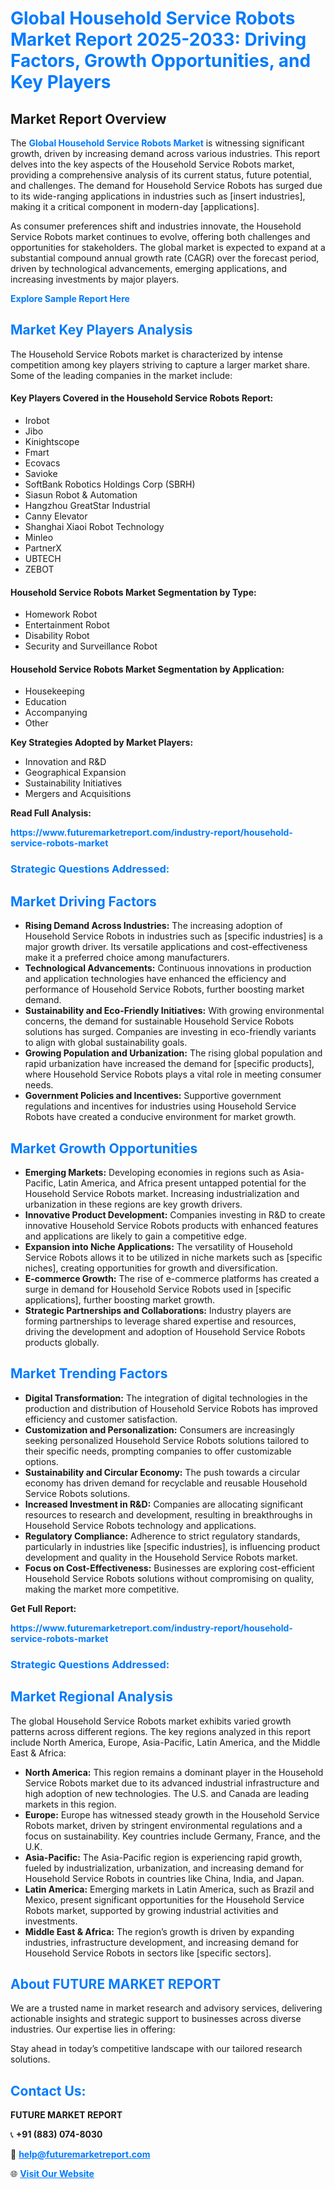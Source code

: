 <h1 style="color: #007BFF;">Global Household Service Robots Market Report 2025-2033: Driving Factors, Growth Opportunities, and Key Players</h1>

<section id="overview">
<h2>Market Report Overview</h2>
<p>The <a href="https://www.futuremarketreport.com/industry-report/household-service-robots-market" style="color: #007BFF; text-decoration: none;"><strong>Global Household Service Robots Market</strong></a> is witnessing significant growth, driven by increasing demand across various industries. This report delves into the key aspects of the Household Service Robots market, providing a comprehensive analysis of its current status, future potential, and challenges. The demand for Household Service Robots has surged due to its wide-ranging applications in industries such as [insert industries], making it a critical component in modern-day [applications].</p>
<p>As consumer preferences shift and industries innovate, the Household Service Robots market continues to evolve, offering both challenges and opportunities for stakeholders. The global market is expected to expand at a substantial compound annual growth rate (CAGR) over the forecast period, driven by technological advancements, emerging applications, and increasing investments by major players.</p>
</section>

<section id="overview">
<p><a href="https://www.futuremarketreport.com/request-sample/reportId=83008" style="color: #007BFF; text-decoration: none;"><strong>Explore Sample Report Here</strong></a></p>
</section>

<section id="key-players">
<h2 style="color: #007BFF;">Market Key Players Analysis</h2>
<p>The Household Service Robots market is characterized by intense competition among key players striving to capture a larger market share. Some of the leading companies in the market include:</p>
<h4>Key Players Covered in the Household Service Robots Report:</h4>
<ul><li>Irobot</li><li>Jibo</li><li>Kinightscope</li><li>Fmart</li><li>Ecovacs</li><li>Savioke</li><li>SoftBank Robotics Holdings Corp (SBRH)</li><li>Siasun Robot &amp; Automation</li><li>Hangzhou GreatStar Industrial</li><li>Canny Elevator</li><li>Shanghai Xiaoi Robot Technology</li><li>Minleo</li><li>PartnerX</li><li>UBTECH</li><li>ZEBOT</li></ul>
<h4>Household Service Robots Market Segmentation by Type:</h4>
<ul><li>Homework Robot</li><li>Entertainment Robot</li><li>Disability Robot</li><li>Security and Surveillance Robot</li></ul>

<h4>Household Service Robots Market Segmentation by Application:</h4>
<ul><li>Housekeeping</li><li>Education</li><li>Accompanying</li><li>Other</li></ul>
<p><strong>Key Strategies Adopted by Market Players:</strong></p>
<ul>
<li>Innovation and R&D</li>
<li>Geographical Expansion</li>
<li>Sustainability Initiatives</li>
<li>Mergers and Acquisitions</li>
</ul>
</section>

<section>
<p><strong>Read Full Analysis: </strong></p><a href="https://www.futuremarketreport.com/industry-report/household-service-robots-market" style="color: #007BFF; text-decoration: none;"><strong>https://www.futuremarketreport.com/industry-report/household-service-robots-market</strong></a>
<h3 style="color: #007BFF;">Strategic Questions Addressed:</h3>
</section>

<section id="driving-factors">
<h2 style="color: #007BFF;">Market Driving Factors</h2>
<ul>
<li><strong>Rising Demand Across Industries:</strong> The increasing adoption of Household Service Robots in industries such as [specific industries] is a major growth driver. Its versatile applications and cost-effectiveness make it a preferred choice among manufacturers.</li>
<li><strong>Technological Advancements:</strong> Continuous innovations in production and application technologies have enhanced the efficiency and performance of Household Service Robots, further boosting market demand.</li>
<li><strong>Sustainability and Eco-Friendly Initiatives:</strong> With growing environmental concerns, the demand for sustainable Household Service Robots solutions has surged. Companies are investing in eco-friendly variants to align with global sustainability goals.</li>
<li><strong>Growing Population and Urbanization:</strong> The rising global population and rapid urbanization have increased the demand for [specific products], where Household Service Robots plays a vital role in meeting consumer needs.</li>
<li><strong>Government Policies and Incentives:</strong> Supportive government regulations and incentives for industries using Household Service Robots have created a conducive environment for market growth.</li>
</ul>
</section>

<section id="growth-opportunities">
<h2 style="color: #007BFF;">Market Growth Opportunities</h2>
<ul>
<li><strong>Emerging Markets:</strong> Developing economies in regions such as Asia-Pacific, Latin America, and Africa present untapped potential for the Household Service Robots market. Increasing industrialization and urbanization in these regions are key growth drivers.</li>
<li><strong>Innovative Product Development:</strong> Companies investing in R&D to create innovative Household Service Robots products with enhanced features and applications are likely to gain a competitive edge.</li>
<li><strong>Expansion into Niche Applications:</strong> The versatility of Household Service Robots allows it to be utilized in niche markets such as [specific niches], creating opportunities for growth and diversification.</li>
<li><strong>E-commerce Growth:</strong> The rise of e-commerce platforms has created a surge in demand for Household Service Robots used in [specific applications], further boosting market growth.</li>
<li><strong>Strategic Partnerships and Collaborations:</strong> Industry players are forming partnerships to leverage shared expertise and resources, driving the development and adoption of Household Service Robots products globally.</li>
</ul>
</section>

<section id="trending-factors">
<h2 style="color: #007BFF;">Market Trending Factors</h2>
<ul>
<li><strong>Digital Transformation:</strong> The integration of digital technologies in the production and distribution of Household Service Robots has improved efficiency and customer satisfaction.</li>
<li><strong>Customization and Personalization:</strong> Consumers are increasingly seeking personalized Household Service Robots solutions tailored to their specific needs, prompting companies to offer customizable options.</li>
<li><strong>Sustainability and Circular Economy:</strong> The push towards a circular economy has driven demand for recyclable and reusable Household Service Robots solutions.</li>
<li><strong>Increased Investment in R&D:</strong> Companies are allocating significant resources to research and development, resulting in breakthroughs in Household Service Robots technology and applications.</li>
<li><strong>Regulatory Compliance:</strong> Adherence to strict regulatory standards, particularly in industries like [specific industries], is influencing product development and quality in the Household Service Robots market.</li>
<li><strong>Focus on Cost-Effectiveness:</strong> Businesses are exploring cost-efficient Household Service Robots solutions without compromising on quality, making the market more competitive.</li>
</ul>
</section>

<section>
<p><strong>Get Full Report: </strong></p><a href="https://www.futuremarketreport.com/industry-report/household-service-robots-market" style="color: #007BFF; text-decoration: none;"><strong>https://www.futuremarketreport.com/industry-report/household-service-robots-market</strong></a>
<h3 style="color: #007BFF;">Strategic Questions Addressed:</h3>
</section>


<section id="regional-analysis">
<h2 style="color: #007BFF;">Market Regional Analysis</h2>
<p>The global Household Service Robots market exhibits varied growth patterns across different regions. The key regions analyzed in this report include North America, Europe, Asia-Pacific, Latin America, and the Middle East & Africa:</p>
<ul>
<li><strong>North America:</strong> This region remains a dominant player in the Household Service Robots market due to its advanced industrial infrastructure and high adoption of new technologies. The U.S. and Canada are leading markets in this region.</li>
<li><strong>Europe:</strong> Europe has witnessed steady growth in the Household Service Robots market, driven by stringent environmental regulations and a focus on sustainability. Key countries include Germany, France, and the U.K.</li>
<li><strong>Asia-Pacific:</strong> The Asia-Pacific region is experiencing rapid growth, fueled by industrialization, urbanization, and increasing demand for Household Service Robots in countries like China, India, and Japan.</li>
<li><strong>Latin America:</strong> Emerging markets in Latin America, such as Brazil and Mexico, present significant opportunities for the Household Service Robots market, supported by growing industrial activities and investments.</li>
<li><strong>Middle East & Africa:</strong> The region’s growth is driven by expanding industries, infrastructure development, and increasing demand for Household Service Robots in sectors like [specific sectors].</li>
</ul>
</section>

<footer>
<h2 style="color: #007BFF;">About FUTURE MARKET REPORT</h2>
<p>We are a trusted name in market research and advisory services, delivering actionable insights and strategic support to businesses across diverse industries. Our expertise lies in offering:</p>

<p>Stay ahead in today’s competitive landscape with our tailored research solutions.</p>

<h2 style="color: #007BFF;">Contact Us:</h2>
<p><strong>FUTURE MARKET REPORT</strong></p>
<p>📞 <strong>+91 (883) 074-8030</strong></p>
<p>📧 <strong><a href="mailto:help@futuremarketreport.com" style="color: #007BFF;">help@futuremarketreport.com</a></strong></p>
<p>🌐 <strong><a href="https://www.futuremarketreport.com/" style="color: #007BFF;">Visit Our Website</a></strong></p>
</footer>
